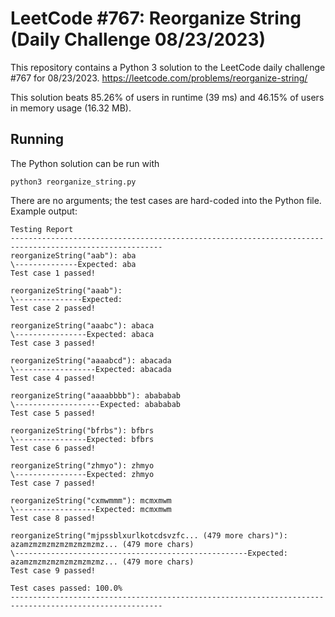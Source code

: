 # LeetCode #767: Reorganize String (Daily Challenge 08/23/2023)
This repository contains a Python 3 solution to the LeetCode daily challenge #767 for 08/23/2023. https://leetcode.com/problems/reorganize-string/

This solution beats 85.26% of users in runtime (39 ms) and 46.15% of users in memory usage (16.32 MB).

## Running
The Python solution can be run with
```
python3 reorganize_string.py
```

There are no arguments; the test cases are hard-coded into the Python file. Example output:

```
Testing Report
--------------------------------------------------------------------------------------------------------
reorganizeString("aab"): aba
\--------------Expected: aba
Test case 1 passed!

reorganizeString("aaab"): 
\---------------Expected: 
Test case 2 passed!

reorganizeString("aaabc"): abaca
\----------------Expected: abaca
Test case 3 passed!

reorganizeString("aaaabcd"): abacada
\------------------Expected: abacada
Test case 4 passed!

reorganizeString("aaaabbbb"): abababab
\-------------------Expected: abababab
Test case 5 passed!

reorganizeString("bfrbs"): bfbrs
\----------------Expected: bfbrs
Test case 6 passed!

reorganizeString("zhmyo"): zhmyo
\----------------Expected: zhmyo
Test case 7 passed!

reorganizeString("cxmwmmm"): mcmxmwm
\------------------Expected: mcmxmwm
Test case 8 passed!

reorganizeString("mjpssblxurlkotcdsvzfc... (479 more chars)"): azamzmzmzmzmzmzmzmzmz... (479 more chars)
\----------------------------------------------------Expected: azamzmzmzmzmzmzmzmzmz... (479 more chars)
Test case 9 passed!

Test cases passed: 100.0%
--------------------------------------------------------------------------------------------------------
```